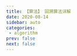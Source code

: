 ```yaml
---
title: 【算法】 回溯算法详解
date: 2020-08-14
sidebar: auto
categories:
 - algorithm
prev: false
next: false
---
```


